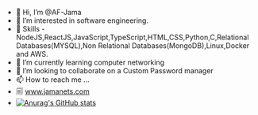 - 👋 Hi, I’m @AF-Jama
- 👀 I’m interested in software engineering.
- 🤹 Skills - NodeJS,ReactJS,JavaScript,TypeScript,HTML,CSS,Python,C,Relational Databases(MYSQL),Non Relational Databases(MongoDB),Linux,Docker and AWS.
- 🌱 I’m currently learning computer networking
- 💞️ I’m looking to collaborate on a Custom Password manager 
- 📫 How to reach me ...
- 🗐 www.jamanets.com
- [![Anurag's GitHub stats](https://github-readme-stats.vercel.app/api?username=AF-Jama)](https://github.com/anuraghazra/github-readme-stats)

<!---
AF-Jama/AF-Jama is a ✨ special ✨ repository because its `README.md` (this file) appears on your GitHub profile.
You can click the Preview link to take a look at your changes.
--->
